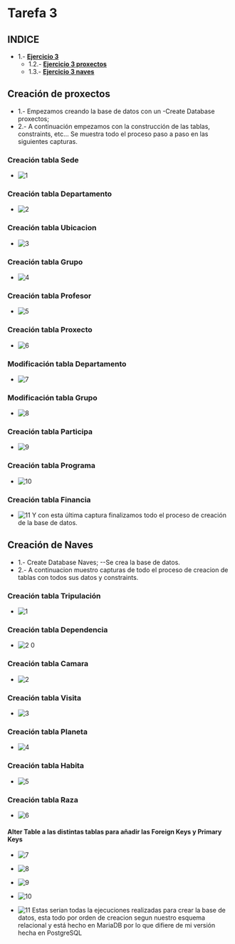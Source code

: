 # Tarefa 3
## INDICE
- 1.- [**Ejercicio 3**](#1)
   - 1.2.- [**Ejercicio 3 proxectos**](#1.1)
   - 1.3.- [**Ejercicio 3 naves**](#1.2)

## Creación de proxectos <a name="1.1"/>
* 1.- Empezamos creando la base de datos con un -Create Database proxectos;
* 2.- A continuación empezamos con la construcción de las tablas, constraints, etc... Se muestra todo el proceso paso a paso en las siguientes capturas.
### Creación tabla Sede
* ![1](https://user-images.githubusercontent.com/57723793/82446828-a663dd80-9aa7-11ea-8bf6-0d08d6188865.PNG)
### Creación tabla Departamento
* ![2](https://user-images.githubusercontent.com/57723793/82446829-a663dd80-9aa7-11ea-8a72-c02acc5ed1cf.PNG)
### Creación tabla Ubicacion
* ![3](https://user-images.githubusercontent.com/57723793/82446830-a6fc7400-9aa7-11ea-92a2-c2f383145485.PNG)
### Creación tabla Grupo
* ![4](https://user-images.githubusercontent.com/57723793/82446831-a6fc7400-9aa7-11ea-9f70-1bbc6d07dddb.PNG)
### Creación tabla Profesor
* ![5](https://user-images.githubusercontent.com/57723793/82446814-a4018380-9aa7-11ea-93ef-30ad78707d4e.PNG)
### Creación tabla Proxecto
* ![6](https://user-images.githubusercontent.com/57723793/82446816-a49a1a00-9aa7-11ea-87a0-fc6171161590.PNG)
### Modificación tabla Departamento
* ![7](https://user-images.githubusercontent.com/57723793/82446817-a49a1a00-9aa7-11ea-87b3-641cc3195c81.PNG)
### Modificación tabla Grupo
* ![8](https://user-images.githubusercontent.com/57723793/82446820-a532b080-9aa7-11ea-845f-7df184b727db.PNG)
### Creación tabla Participa
* ![9](https://user-images.githubusercontent.com/57723793/82446821-a532b080-9aa7-11ea-93a0-b3533e69479c.PNG)
### Creación tabla Programa
* ![10](https://user-images.githubusercontent.com/57723793/82446822-a5cb4700-9aa7-11ea-8413-24fc1eada567.PNG)
### Creación tabla Financia
* ![11](https://user-images.githubusercontent.com/57723793/82446823-a5cb4700-9aa7-11ea-835d-907c9b5a9f88.PNG)
Y con esta última captura finalizamos todo el proceso de creación de la base de datos.


## Creación de Naves <a name="1.2"/>
* 1.- Create Database Naves; --Se crea la base de datos.
* 2.- A continuacion muestro capturas de todo el proceso de creacion de tablas con todos sus datos y constraints.
### Creación tabla Tripulación
* ![1](https://user-images.githubusercontent.com/57723793/80109486-d63dc500-857d-11ea-84a1-a86ef8afd6bb.PNG)
### Creación tabla Dependencia
* ![2 0](https://user-images.githubusercontent.com/57723793/80109535-e5247780-857d-11ea-8165-9cbc0e9df63c.PNG)
### Creación tabla Camara
* ![2](https://user-images.githubusercontent.com/57723793/80109557-eb1a5880-857d-11ea-94c1-5fdeaaa650a5.PNG)
### Creación tabla Visita
* ![3](https://user-images.githubusercontent.com/57723793/80109558-ebb2ef00-857d-11ea-9a64-883ec2012381.PNG)
### Creación tabla Planeta
* ![4](https://user-images.githubusercontent.com/57723793/80109559-ebb2ef00-857d-11ea-8457-9245070c44af.PNG)
### Creación tabla Habita
* ![5](https://user-images.githubusercontent.com/57723793/80109562-ec4b8580-857d-11ea-998e-79bd03e1230c.PNG)
### Creación tabla Raza
* ![6](https://user-images.githubusercontent.com/57723793/80109548-ea81c200-857d-11ea-8584-1a8b7ae8a98d.PNG)
#### Alter Table a las distintas tablas para añadir las Foreign Keys y Primary Keys
* ![7](https://user-images.githubusercontent.com/57723793/80109554-eb1a5880-857d-11ea-8f0f-9b836e0405a2.PNG)

* ![8](https://user-images.githubusercontent.com/57723793/80109577-eeaddf80-857d-11ea-8f36-a3135949011c.PNG)

* ![9](https://user-images.githubusercontent.com/57723793/80109579-eeaddf80-857d-11ea-8de7-1fe8cd537426.PNG)

* ![10](https://user-images.githubusercontent.com/57723793/80109583-eeaddf80-857d-11ea-9175-8ba7b56690c0.PNG)

* ![11](https://user-images.githubusercontent.com/57723793/80109585-ef467600-857d-11ea-8f52-e3bde6c0067a.PNG)
Estas serian todas la ejecuciones realizadas para crear la base de datos, esta todo por orden de creacion segun nuestro esquema relacional y está hecho en MariaDB por lo que difiere de mi versión hecha en PostgreSQL

